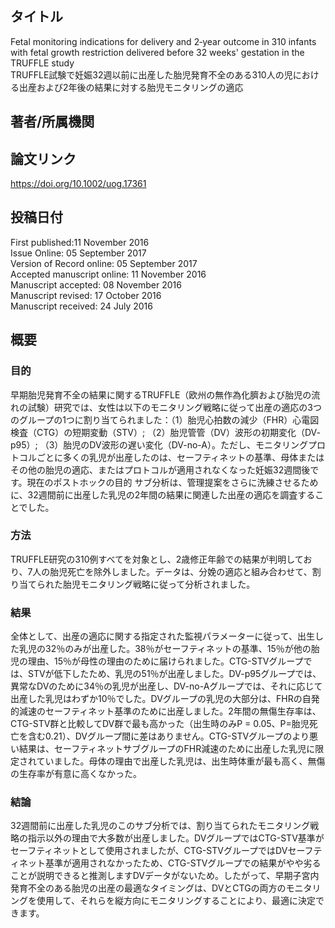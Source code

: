 ## タイトル
Fetal monitoring indications for delivery and 2‐year outcome in 310 infants with fetal growth restriction delivered before 32 weeks' gestation in the TRUFFLE study  
TRUFFLE試験で妊娠32週以前に出産した胎児発育不全のある310人の児における出産および2年後の結果に対する胎児モニタリングの適応

## 著者/所属機関

## 論文リンク
https://doi.org/10.1002/uog.17361

## 投稿日付
First published:11 November 2016  
Issue Online: 05 September 2017  
Version of Record online: 05 September 2017  
Accepted manuscript online: 11 November 2016  
Manuscript accepted: 08 November 2016  
Manuscript revised: 17 October 2016  
Manuscript received: 24 July 2016

## 概要
### 目的
早期胎児発育不全の結果に関するTRUFFLE（欧州の無作為化臍および胎児の流れの試験）研究では、女性は以下のモニタリング戦略に従って出産の適応の3つのグループの1つに割り当てられました：（1）胎児心拍数の減少（FHR）心電図検査（CTG）の短期変動（STV）; （2）胎児管管（DV）波形の初期変化（DV‐p95）; （3）胎児のDV波形の遅い変化（DV-no-A）。ただし、モニタリングプロトコルごとに多くの乳児が出産したのは、セーフティネットの基準、母体またはその他の胎児の適応、またはプロトコルが適用されなくなった妊娠32週間後です。現在のポストホックの目的 サブ分析は、管理提案をさらに洗練させるために、32週間前に出産した乳児の2年間の結果に関連した出産の適応を調査することでした。

### 方法
TRUFFLE研究の310例すべてを対象とし、2歳修正年齢での結果が判明しており、7人の胎児死亡を除外しました。データは、分娩の適応と組み合わせて、割り当てられた胎児モニタリング戦略に従って分析されました。

### 結果
全体として、出産の適応に関する指定された監視パラメーターに従って、出生した乳児の32％のみが出産した。38％がセーフティネットの基準、15％が他の胎児の理由、15％が母性の理由のために届けられました。CTG-STVグループでは、STVが低下したため、乳児の51％が出産しました。DV-p95グループでは、異常なDVのために34％の乳児が出産し、DV-no-Aグループでは、それに応じて出産した乳児はわずか10％でした。DVグループの乳児の大部分は、FHRの自発的減速のセーフティネット基準のために出産しました。2年間の無傷生存率は、CTG-STV群と比較してDV群で最も高かった（出生時のみP = 0.05、P=胎児死亡を含む0.21）、DVグループ間に差はありません。CTG-STVグループのより悪い結果は、セーフティネットサブグループのFHR減速のために出産した乳児に限定されていました。母体の理由で出産した乳児は、出生時体重が最も高く、無傷の生存率が有意に高くなかった。

### 結論
32週間前に出産した乳児のこのサブ分析では、割り当てられたモニタリング戦略の指示以外の理由で大多数が出産しました。DVグループではCTG-STV基準がセーフティネットとして使用されましたが、CTG-STVグループではDVセーフティネット基準が適用されなかったため、CTG-STVグループでの結果がやや劣ることが説明できると推測しますDVデータがないため。したがって、早期子宮内発育不全のある胎児の出産の最適なタイミングは、DVとCTGの両方のモニタリングを使用して、それらを縦方向にモニタリングすることにより、最適に決定できます。
